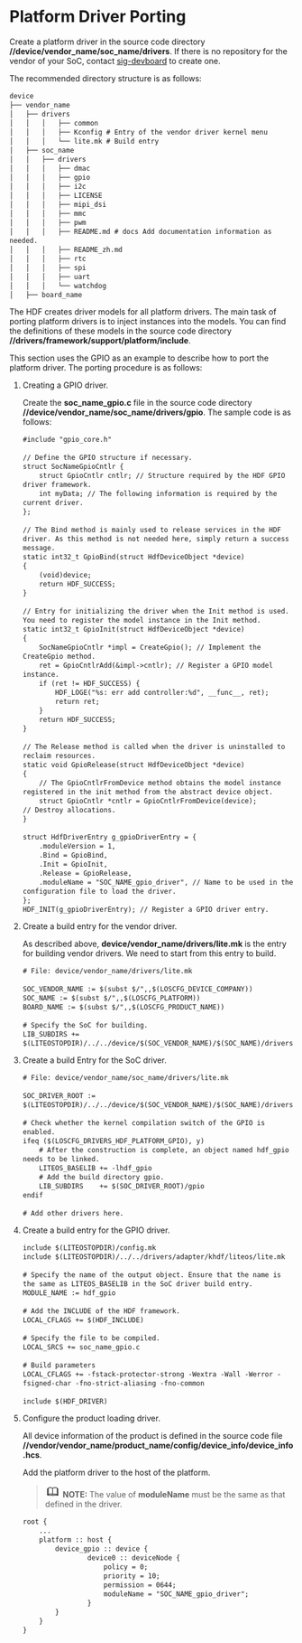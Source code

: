 # Platform Driver Porting<a name="EN-US_TOPIC_0000001170794079"></a>

Create a platform driver in the source code directory  **//device/vendor\_name/soc\_name/drivers**. If there is no repository for the vendor of your SoC, contact  [sig-devboard](https://gitee.com/openharmony/community/blob/master/sig/sig-devboard/sig_devboard.md)  to create one.

The recommended directory structure is as follows:

```
device
├── vendor_name
│   ├── drivers
│   │   │   ├── common
│   │   │   ├── Kconfig # Entry of the vendor driver kernel menu
│   │   │   └── lite.mk # Build entry
│   ├── soc_name
│   │   ├── drivers
│   │   │   ├── dmac
│   │   │   ├── gpio
│   │   │   ├── i2c
│   │   │   ├── LICENSE
│   │   │   ├── mipi_dsi
│   │   │   ├── mmc
│   │   │   ├── pwm
│   │   │   ├── README.md # docs Add documentation information as needed.
│   │   │   ├── README_zh.md
│   │   │   ├── rtc
│   │   │   ├── spi
│   │   │   ├── uart
│   │   │   └── watchdog
│   ├── board_name
```

The HDF creates driver models for all platform drivers. The main task of porting platform drivers is to inject instances into the models. You can find the definitions of these models in the source code directory  **//drivers/framework/support/platform/include**.

This section uses the GPIO as an example to describe how to port the platform driver. The porting procedure is as follows:

1.  Creating a GPIO driver.

    Create the  **soc\_name\_gpio.c**  file in the source code directory  **//device/vendor\_name/soc\_name/drivers/gpio**. The sample code is as follows:

    ```
    #include "gpio_core.h"
    
    // Define the GPIO structure if necessary.
    struct SocNameGpioCntlr {
        struct GpioCntlr cntlr; // Structure required by the HDF GPIO driver framework.
        int myData; // The following information is required by the current driver.
    };
    
    // The Bind method is mainly used to release services in the HDF driver. As this method is not needed here, simply return a success message.
    static int32_t GpioBind(struct HdfDeviceObject *device)
    {
        (void)device;
        return HDF_SUCCESS;
    }
    
    // Entry for initializing the driver when the Init method is used. You need to register the model instance in the Init method.
    static int32_t GpioInit(struct HdfDeviceObject *device)
    {
        SocNameGpioCntlr *impl = CreateGpio(); // Implement the CreateGpio method.
        ret = GpioCntlrAdd(&impl->cntlr); // Register a GPIO model instance.
        if (ret != HDF_SUCCESS) {
            HDF_LOGE("%s: err add controller:%d", __func__, ret);
            return ret;
        }
        return HDF_SUCCESS;
    }
    
    // The Release method is called when the driver is uninstalled to reclaim resources.
    static void GpioRelease(struct HdfDeviceObject *device)
    {
        // The GpioCntlrFromDevice method obtains the model instance registered in the init method from the abstract device object.
        struct GpioCntlr *cntlr = GpioCntlrFromDevice(device);
    // Destroy allocations.
    }
    
    struct HdfDriverEntry g_gpioDriverEntry = {
        .moduleVersion = 1,
        .Bind = GpioBind,
        .Init = GpioInit,
        .Release = GpioRelease,
        .moduleName = "SOC_NAME_gpio_driver", // Name to be used in the configuration file to load the driver.
    };
    HDF_INIT(g_gpioDriverEntry); // Register a GPIO driver entry.
    ```

2.  Create a build entry for the vendor driver.

    As described above,  **device/vendor\_name/drivers/lite.mk**  is the entry for building vendor drivers. We need to start from this entry to build.

    ```
    # File: device/vendor_name/drivers/lite.mk
    
    SOC_VENDOR_NAME := $(subst $/",,$(LOSCFG_DEVICE_COMPANY))
    SOC_NAME := $(subst $/",,$(LOSCFG_PLATFORM))
    BOARD_NAME := $(subst $/",,$(LOSCFG_PRODUCT_NAME))
    
    # Specify the SoC for building.
    LIB_SUBDIRS += $(LITEOSTOPDIR)/../../device/$(SOC_VENDOR_NAME)/$(SOC_NAME)/drivers/
    ```

3.  Create a build Entry for the SoC driver.

    ```
    # File: device/vendor_name/soc_name/drivers/lite.mk
    
    SOC_DRIVER_ROOT := $(LITEOSTOPDIR)/../../device/$(SOC_VENDOR_NAME)/$(SOC_NAME)/drivers/
    
    # Check whether the kernel compilation switch of the GPIO is enabled.
    ifeq ($(LOSCFG_DRIVERS_HDF_PLATFORM_GPIO), y)
        # After the construction is complete, an object named hdf_gpio needs to be linked.
        LITEOS_BASELIB += -lhdf_gpio
        # Add the build directory gpio.
        LIB_SUBDIRS    += $(SOC_DRIVER_ROOT)/gpio 
    endif
    
    # Add other drivers here.
    ```

4.  Create a build entry for the GPIO driver.

    ```
    include $(LITEOSTOPDIR)/config.mk
    include $(LITEOSTOPDIR)/../../drivers/adapter/khdf/liteos/lite.mk
    
    # Specify the name of the output object. Ensure that the name is the same as LITEOS_BASELIB in the SoC driver build entry.
    MODULE_NAME := hdf_gpio
    
    # Add the INCLUDE of the HDF framework.
    LOCAL_CFLAGS += $(HDF_INCLUDE)
    
    # Specify the file to be compiled.
    LOCAL_SRCS += soc_name_gpio.c
    
    # Build parameters
    LOCAL_CFLAGS += -fstack-protector-strong -Wextra -Wall -Werror -fsigned-char -fno-strict-aliasing -fno-common
    
    include $(HDF_DRIVER)
    ```

5.  Configure the product loading driver.

    All device information of the product is defined in the source code file  **//vendor/vendor\_name/product\_name/config/device\_info/device\_info.hcs**.

    Add the platform driver to the host of the platform.

    >![](../public_sys-resources/icon-note.gif) **NOTE:** 
    >The value of  **moduleName**  must be the same as that defined in the driver.

    ```
    root {
        ...
        platform :: host {
            device_gpio :: device {
                    device0 :: deviceNode {
                        policy = 0;
                        priority = 10;
                        permission = 0644;
                        moduleName = "SOC_NAME_gpio_driver"; 
                    }
            }
        }
    }
    ```


